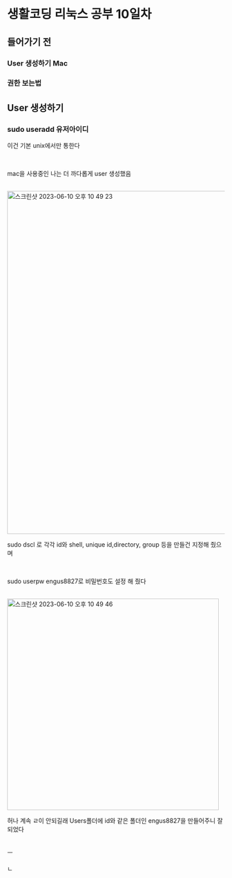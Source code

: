 <h1>생활코딩 리눅스 공부 10일차</h1>

<h2>들어가기 전</h2>

<h3>User 생성하기 Mac</h3>

<h3>권한 보는법</h3>

<h2>User 생성하기</h2>

<h3>sudo useradd 유저아이디</h3>

이건 기본 unix에서만 통한다

</br>

mac을 사용중인 나는 더 까다롭게 user 생성했음

</br>

<img width="795" alt="스크린샷 2023-06-10 오후 10 49 23" src="https://github.com/DuHyeon2/LinuxStudy/assets/83499405/349c33dd-dc71-4ab3-ac70-bed27140fd5a">

</br>

sudo dscl 로 각각 id와 shell, unique id,directory, group 등을 만들건 지정해 줬으며

</br>

sudo userpw engus8827로 비밀번호도 설정 해 줬다

</br>

<img width="490" alt="스크린샷 2023-06-10 오후 10 49 46" src="https://github.com/DuHyeon2/LinuxStudy/assets/83499405/1de7671c-b4b8-4965-a73d-35503ac3ebb2">

</br>

허나 계속 ㄹ이 안되길래 Users폴더에 id와 같은 폴더인 engus8827을 만들어주니 잘 되었다
</br>
</br>
</br>ㅡ
</br>
</br>ㄴ
</br>
